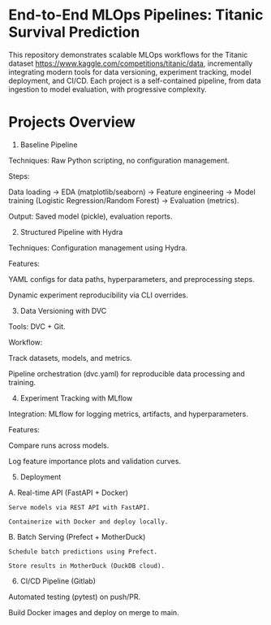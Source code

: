 # End-to-End MLOps Pipelines: Titanic Survival Prediction

This repository demonstrates scalable MLOps workflows for the Titanic dataset https://www.kaggle.com/competitions/titanic/data, incrementally integrating modern tools for data versioning, experiment tracking, model deployment, and CI/CD. Each project is a self-contained pipeline, from data ingestion to model evaluation, with progressive complexity.

# Projects Overview
1. Baseline Pipeline
   
  Techniques: Raw Python scripting, no configuration management.
  
  Steps:
  
  Data loading → EDA (matplotlib/seaborn) → Feature engineering  → Model training (Logistic Regression/Random Forest) → Evaluation (metrics).
  
  Output: Saved model (pickle), evaluation reports.

2. Structured Pipeline with Hydra
   
  Techniques: Configuration management using Hydra.
  
  Features:
  
  YAML configs for data paths, hyperparameters, and preprocessing steps.
  
  Dynamic experiment reproducibility via CLI overrides.

3. Data Versioning with DVC

  Tools: DVC + Git.
  
  Workflow:
  
  Track datasets, models, and metrics.
  
  Pipeline orchestration (dvc.yaml) for reproducible data processing and training.

4. Experiment Tracking with MLflow
   
  Integration: MLflow for logging metrics, artifacts, and hyperparameters.
  
  Features:
  
  Compare runs across models.
  
  Log feature importance plots and validation curves.

5. Deployment
   
  A. Real-time API (FastAPI + Docker)
  
    Serve models via REST API with FastAPI.
    
    Containerize with Docker and deploy locally.
  
  
  B. Batch Serving (Prefect + MotherDuck)
  
    Schedule batch predictions using Prefect.
    
    Store results in MotherDuck (DuckDB cloud).

  6. CI/CD Pipeline (Gitlab)
   
  Automated testing (pytest) on push/PR.
  
  Build Docker images and deploy on merge to main.
